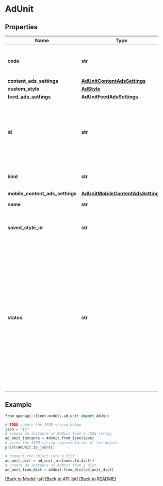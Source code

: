 # AdUnit


## Properties

Name | Type | Description | Notes
------------ | ------------- | ------------- | -------------
**code** | **str** | Identity code of this ad unit, not necessarily unique across ad clients. | [optional] 
**content_ads_settings** | [**AdUnitContentAdsSettings**](AdUnitContentAdsSettings.md) |  | [optional] 
**custom_style** | [**AdStyle**](AdStyle.md) |  | [optional] 
**feed_ads_settings** | [**AdUnitFeedAdsSettings**](AdUnitFeedAdsSettings.md) |  | [optional] 
**id** | **str** | Unique identifier of this ad unit. This should be considered an opaque identifier; it is not safe to rely on it being in any particular format. | [optional] 
**kind** | **str** | Kind of resource this is, in this case adsense#adUnit. | [optional] [default to 'adsense#adUnit']
**mobile_content_ads_settings** | [**AdUnitMobileContentAdsSettings**](AdUnitMobileContentAdsSettings.md) |  | [optional] 
**name** | **str** | Name of this ad unit. | [optional] 
**saved_style_id** | **str** | ID of the saved ad style which holds this ad unit&#39;s style information. | [optional] 
**status** | **str** | Status of this ad unit. Possible values are: NEW: Indicates that the ad unit was created within the last seven days and does not yet have any activity associated with it.  ACTIVE: Indicates that there has been activity on this ad unit in the last seven days.  INACTIVE: Indicates that there has been no activity on this ad unit in the last seven days. | [optional] 

## Example

```python
from openapi_client.models.ad_unit import AdUnit

# TODO update the JSON string below
json = "{}"
# create an instance of AdUnit from a JSON string
ad_unit_instance = AdUnit.from_json(json)
# print the JSON string representation of the object
print(AdUnit.to_json())

# convert the object into a dict
ad_unit_dict = ad_unit_instance.to_dict()
# create an instance of AdUnit from a dict
ad_unit_from_dict = AdUnit.from_dict(ad_unit_dict)
```
[[Back to Model list]](../README.md#documentation-for-models) [[Back to API list]](../README.md#documentation-for-api-endpoints) [[Back to README]](../README.md)


